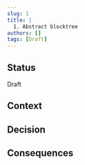 ```yaml
---
slug: 1
title: |
  1. Abstract blocktree
authors: []
tags: [Draft]
---
```


## Status

Draft

## Context

## Decision

## Consequences
